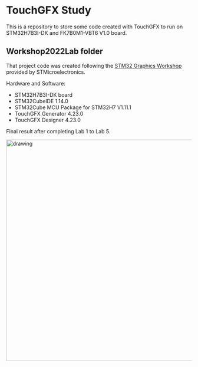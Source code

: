 # TouchGFX Study

This is a repository to store some code created with TouchGFX to run on STM32H7B3I-DK and FK7B0M1-VBT6 V1.0 board. 

## Workshop2022Lab folder

That project code was created following the [STM32 Graphics Workshop](https://www.st.com/content/st_com/en/support/learning/stm32-education/stm32-moocs/STM32_Graphics_Workshop.html) provided by STMicroelectronics.

Hardware and Software:

* STM32H7B3I-DK board
* STM32CubeIDE 1.14.0
* STM32Cube MCU Package for STM32H7 V1.11.1
* TouchGFX Generator 4.23.0 
* TouchGFX Designer 4.23.0 

Final result after completing Lab 1 to Lab 5.

<img src="docs/images/workshop_2020_lab.gif" alt="drawing" width="600"/>